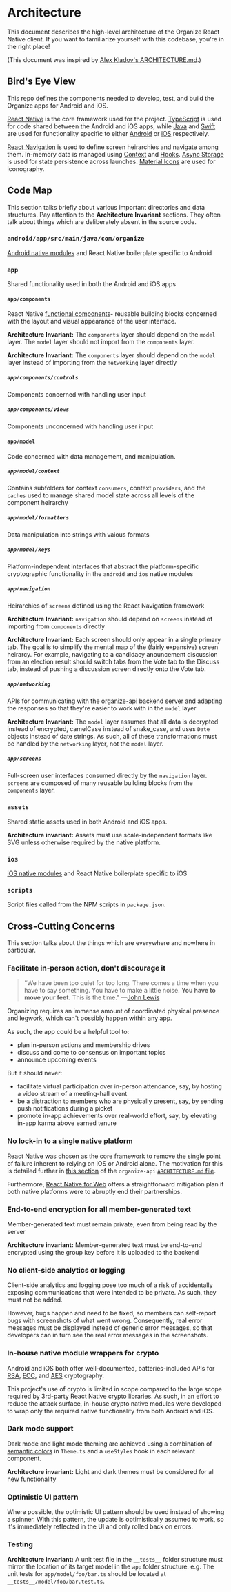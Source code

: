 # Architecture

This document describes the high-level architecture of the Organize React Native client. If you want to familiarize yourself with this codebase, you're in the right place!

(This document was inspired by [Alex Kladov's ARCHITECTURE.md](https://matklad.github.io/2021/02/06/ARCHITECTURE.md.html).)

## Bird's Eye View

This repo defines the components needed to develop, test, and build the Organize apps for Android and iOS.

[React Native](https://reactnative.dev/) is the core framework used for the project. [TypeScript](https://www.typescriptlang.org/) is used for code shared between the Android and iOS apps, while [Java](https://www.java.com) and [Swift](https://www.swift.org/) are used for functionality specific to either [Android](https://developer.android.com/) or [iOS](https://developer.apple.com/ios/) respectively.

[React Navigation](https://reactnavigation.org/) is used to define screen heirarchies and navigate among them. In-memory data is managed using [Context](https://react.dev/learn/passing-data-deeply-with-context) and [Hooks](https://react.dev/reference/react/hooks). [Async Storage](https://github.com/react-native-async-storage/async-storage) is used for state persistence across launches. [Material Icons](https://fonts.google.com/icons) are used for iconography.

## Code Map

This section talks briefly about various important directories and data structures. Pay attention to the **Architecture Invariant** sections. They often talk about things which are deliberately absent in the source code.

### `android/app/src/main/java/com/organize`

[Android native modules](https://reactnative.dev/docs/native-modules-android) and React Native boilerplate specific to Android

### `app`

Shared functionality used in both the Android and iOS apps

#### `app/components`

React Native [functional components](https://reactnative.dev/docs/intro-react-native-components)- reusable building blocks concerned with the layout and visual appearance of the user interface.

**Architecture Invariant:** The `components` layer should depend on the `model` layer. The `model` layer should not import from the `components` layer.

**Architecture Invariant:** The `components` layer should depend on the `model` layer instead of importing from the `networking` layer directly

##### `app/components/controls`

Components concerned with handling user input

##### `app/components/views`

Components unconcerned with handling user input

#### `app/model`

Code concerned with data management, and manipulation.

##### `app/model/context`

Contains subfolders for context `consumers`, context `providers`, and the `caches` used to manage shared model state across all levels of the component heirarchy

##### `app/model/formatters`

Data manipulation into strings with vaious formats

##### `app/model/keys`

Platform-independent interfaces that abstract the platform-specific cryptographic functionality in the `android` and `ios` native modules

##### `app/navigation`

Heirarchies of `screens` defined using the React Navigation framework

**Architecture Invariant:** `navigation` should depend on `screens` instead of importing from `components` directly

**Architecture Invariant:** Each screen should only appear in a single primary tab. The goal is to simplify the mental map of the (fairly expansive) screen heirarcy. For example, navigating to a candidacy anouncement discussion from an election result should switch tabs from the Vote tab to the Discuss tab, instead of pushing a discussion screen directly onto the Vote tab.

##### `app/networking`

APIs for communicating with the [organize-api](https://github.com/High5Apps/organize-api) backend server and adapting the responses so that they're easier to work with in the `model` layer

**Architecture Invariant:** The `model` layer assumes that all data is decrypted instead of encrypted, camelCase instead of snake_case, and uses `Date` objects instead of date strings. As such, all of these transformations must be handled by the `networking` layer, not the `model` layer.

##### `app/screens`

Full-screen user interfaces consumed directly by the `navigation` layer. `screens` are composed of many reusable building blocks from the `components` layer.

### `assets`

Shared static assets used in both Android and iOS apps.

**Architecture invariant:** Assets must use scale-independent formats like SVG unless otherwise required by the native platform.

### `ios`

[iOS native modules](https://reactnative.dev/docs/native-modules-ios) and React Native boilerplate specific to iOS

### `scripts`

Script files called from the NPM scripts in `package.json`.

## Cross-Cutting Concerns

This section talks about the things which are everywhere and nowhere in particular.

### Facilitate in-person action, don't discourage it

> "We have been too quiet for too long. There comes a time when you have to say something. You have to make a little noise. **You have to move your feet.** This is the time." —[John Lewis](https://en.wikipedia.org/wiki/John_Lewis)

Organizing requires an immense amount of coordinated physical presence and legwork, which can't possibly happen within any app.

As such, the app could be a helpful tool to:
- plan in-person actions and membership drives
- discuss and come to consensus on important topics
- announce upcoming events

But it should never:
- facilitate virtual participation over in-person attendance, say, by hosting a video stream of a meeting-hall event
- be a distraction to members who are physically present, say, by sending push notifications during a picket
- promote in-app achievements over real-world effort, say, by elevating in-app karma above earned tenure

### No lock-in to a single native platform

React Native was chosen as the core framework to remove the single point of failure inherent to relying on iOS or Android alone. The motivation for this is detailed further in [this section](https://github.com/High5Apps/organize-api/blob/main/ARCHITECTURE.md#minimal-reliance-on-external-services-with-unaligned-interests) of the `organize-api` [`ARCHITECTURE.md` file](https://github.com/High5Apps/organize-api/blob/main/ARCHITECTURE.md).

Furthermore, [React Native for Web](https://necolas.github.io/react-native-web/) offers a straightforward mitigation plan if both native platforms were to abruptly end their partnerships.

### End-to-end encryption for all member-generated text

Member-generated text must remain private, even from being read by the server

**Architecture invariant:** Member-generated text must be end-to-end encrypted using the group key before it is uploaded to the backend

### No client-side analytics or logging

Client-side analytics and logging pose too much of a risk of accidentally exposing communications that were intended to be private. As such, they must not be added.

However, bugs happen and need to be fixed, so members can self-report bugs with screenshots of what went wrong. Consequently, real error messages must be displayed instead of generic error messages, so that developers can in turn see the real error messages in the screenshots.

### In-house native module wrappers for crypto

Android and iOS both offer well-documented, batteries-included APIs for [RSA](https://en.wikipedia.org/wiki/RSA_(cryptosystem)), [ECC](https://en.wikipedia.org/wiki/Elliptic-curve_cryptography), and [AES](https://en.wikipedia.org/wiki/Advanced_Encryption_Standard) cryptography.

This project's use of crypto is limited in scope compared to the large scope required by 3rd-party React Native crypto libraries. As such, in an effort to reduce the attack surface, in-house crypto native modules were developed to wrap only the required native functionality from both Android and iOS.

### Dark mode support

Dark mode and light mode theming are achieved using a combination of [semantic colors](https://developer.apple.com/documentation/uikit/appearance_customization/supporting_dark_mode_in_your_interface#2993897) in `Theme.ts` and a `useStyles` hook in each relevant component.

**Architecture invariant:** Light and dark themes must be considered for all new functionality

### Optimistic UI pattern

Where possible, the optimistic UI pattern should be used instead of showing a spinner. With this pattern, the update is optimistically assumed to work, so it's immediately reflected in the UI and only rolled back on errors.

### Testing

**Architecture invariant:** A unit test file in the `__tests__` folder structure must mirror the location of its target model in the `app` folder structure. e.g. The unit tests for `app/model/foo/bar.ts` should be located at `__tests__/model/foo/bar.test.ts`.
